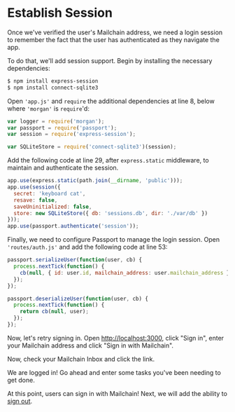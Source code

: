 # Establish Session

Once we've verified the user's Mailchain address, we need a login session to
remember the fact that the user has authenticated as they navigate the app.

To do that, we'll add session support.  Begin by installing the necessary
dependencies:

```sh
$ npm install express-session
$ npm install connect-sqlite3
```

Open `'app.js'` and `require` the additional dependencies at line 8, below
where `'morgan'` is `require`'d:

```js
var logger = require('morgan');
var passport = require('passport');
var session = require('express-session');

var SQLiteStore = require('connect-sqlite3')(session);
```

Add the following code at line 29, after `express.static` middleware, to
maintain and authenticate the session.

```js
app.use(express.static(path.join(__dirname, 'public')));
app.use(session({
  secret: 'keyboard cat',
  resave: false,
  saveUninitialized: false,
  store: new SQLiteStore({ db: 'sessions.db', dir: './var/db' })
}));
app.use(passport.authenticate('session'));
```

Finally, we need to configure Passport to manage the login session.  Open
`'routes/auth.js'` and add the following code at line 53:

```js
passport.serializeUser(function(user, cb) {
  process.nextTick(function() {
    cb(null, { id: user.id, mailchain_address: user.mailchain_address });
  });
});

passport.deserializeUser(function(user, cb) {
  process.nextTick(function() {
    return cb(null, user);
  });
});
```

Now, let's retry signing in.  Open [http://localhost:3000](http://localhost:3000),
click "Sign in", enter your Mailchain address and click "Sign in with Mailchain".

Now, check your Mailchain Inbox and click the link.

We are logged in!  Go ahead and enter some tasks you've been needing to get
done.

At this point, users can sign in with Mailchain!  Next, we will add the ability to
[sign out](../logout/).
